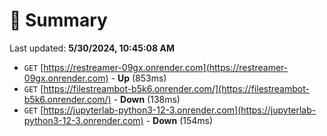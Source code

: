 # 📖 Summary
Last updated: **5/30/2024, 10:45:08 AM**

- `GET` [https://restreamer-09gx.onrender.com](https://restreamer-09gx.onrender.com) - **Up** (853ms)
- `GET` [https://filestreambot-b5k6.onrender.com/](https://filestreambot-b5k6.onrender.com/) - **Down** (138ms)
- `GET` [https://jupyterlab-python3-12-3.onrender.com](https://jupyterlab-python3-12-3.onrender.com) - **Down** (154ms)
